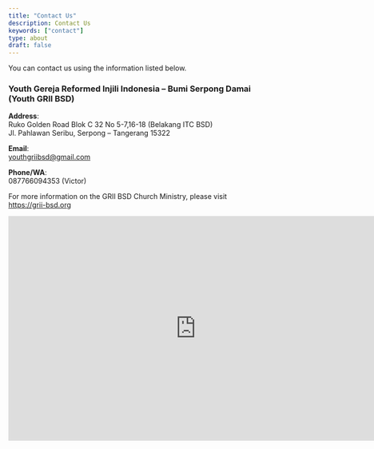 ```yaml
---
title: "Contact Us"
description: Contact Us
keywords: ["contact"]
type: about
draft: false
---
```


You can contact us using the information listed below.

<h3>Youth Gereja Reformed Injili Indonesia – Bumi Serpong Damai (Youth GRII BSD)</h3>

**Address**:\
Ruko Golden Road Blok C 32 No 5-7,16-18 (Belakang ITC BSD)\
Jl. Pahlawan Seribu, Serpong – Tangerang 15322

**Email**:\
youthgriibsd@gmail.com

**Phone/WA**:\
087766094353 (Victor)

For more information on the GRII BSD Church Ministry, please visit <a href="https://grii-bsd.org">https://grii-bsd.org</a>

<div class="iframe-rwd"><iframe style="border: 0;" src="https://www.google.com/maps/embed?pb=!1m18!1m12!1m3!1d3965.828193713661!2d106.66085711431373!3d-6.286301295450155!2m3!1f0!2f0!3f0!3m2!1i1024!2i768!4f13.1!3m3!1m2!1s0x2e69fb3d1e3378a5%3A0xa524c2fc4dc142c9!2sGRII+BSD!5e0!3m2!1sid!2sid!4v1513818051163" width="750" height="450" frameborder="0" allowfullscreen="allowfullscreen"></iframe></div>

